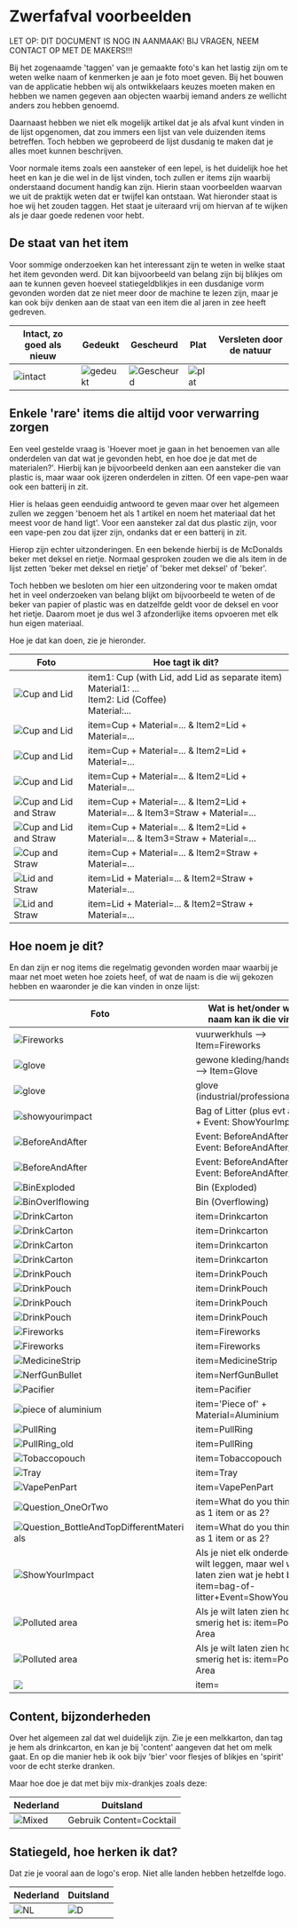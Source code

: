 # Zwerfafval voorbeelden

LET OP: DIT DOCUMENT IS NOG IN AANMAAK! BIJ VRAGEN, NEEM CONTACT OP MET DE MAKERS!!!


Bij het zogenaamde 'taggen' van je gemaakte foto's kan het lastig zijn om te weten welke naam of kenmerken je aan je foto moet geven. Bij het bouwen van de applicatie hebben wij als ontwikkelaars keuzes moeten maken en hebben we namen gegeven aan objecten waarbij iemand anders ze wellicht anders zou hebben genoemd.

Daarnaast hebben we niet elk mogelijk artikel dat je als afval kunt vinden in de lijst opgenomen, dat zou immers een lijst van vele duizenden items betreffen. Toch hebben we geprobeerd de lijst dusdanig te maken dat je alles moet kunnen beschrijven.

Voor normale items zoals een aansteker of een lepel, is het duidelijk hoe het heet en kan je die wel in de lijst vinden, toch zullen er items zijn waarbij onderstaand document handig kan zijn. Hierin staan voorbeelden waarvan we uit de praktijk weten dat er twijfel kan ontstaan. Wat hieronder staat is hoe wij het zouden taggen. Het staat je uiteraard vrij om hiervan af te wijken als je daar goede redenen voor hebt.

## De staat van het item
Voor sommige onderzoeken kan het interessant zijn te weten in welke staat het item gevonden werd. Dit kan bijvoorbeeld van belang zijn bij blikjes om aan te kunnen geven hoeveel statiegeldblikjes in een dusdanige vorm gevonden worden dat ze niet meer door de machine te lezen zijn, maar je kan ook bijv denken aan de staat van een item die al jaren in zee heeft gedreven.

|Intact, zo goed als nieuw|Gedeukt|Gescheurd|Plat|Versleten door de natuur|
|-------------------------|-------|---------|----|------------------------|
|![intact](assets/images/examples/State_intact.jpg)|![gedeukt](assets/images/examples/State_dented.jpg)|![Gescheurd](assets/images/examples/State_shredded.jpg)|![plat](assets/images/examples/State_flat.jpg)|

## Enkele 'rare' items die altijd voor verwarring zorgen
Een veel gestelde vraag is 'Hoever moet je gaan in het benoemen van alle onderdelen van dat wat je gevonden hebt, en hoe doe je dat met de materialen?'. Hierbij kan je bijvoorbeeld denken aan een aansteker die van plastic is, maar waar ook ijzeren onderdelen in zitten. Of een vape-pen waar ook een batterij in zit.

Hier is helaas geen eenduidig antwoord te geven maar over het algemeen zullen we zeggen 'benoem het als 1 artikel en noem het materiaal dat het meest voor de hand ligt'. Voor een aansteker zal dat dus plastic zijn, voor een vape-pen zou dat ijzer zijn, ondanks dat er een batterij in zit.

Hierop zijn echter uitzonderingen. En een bekende hierbij is de McDonalds beker met deksel en rietje.
Normaal gesproken zouden we die als item in de lijst zetten 'beker met deksel en rietje' of 'beker met deksel' of 'beker'.

Toch hebben we besloten om hier een uitzondering voor te maken omdat het in veel onderzoeken van belang blijkt om bijvoorbeeld te weten of de beker van papier of plastic was en datzelfde geldt voor de deksel en voor het rietje. Daarom moet je dus wel 3 afzonderlijke items opvoeren met elk hun eigen materiaal.

Hoe je dat kan doen, zie je hieronder.

|Foto                                         |Hoe tagt ik dit?                             |
|---------------------------------------------|---------------------------------------------|
|![Cup and Lid](assets/images/examples/CupLid1.jpg)|item1: Cup (with Lid, add Lid as separate item)<br>Material1: ...<br>Item2: Lid (Coffee)<br>Material:...|
|![Cup and Lid](assets/images/examples/CupLid2.jpg)|item=Cup + Material=... & Item2=Lid + Material=...|
|![Cup and Lid](assets/images/examples/CupLid3.jpg)|item=Cup + Material=... & Item2=Lid + Material=...|
|![Cup and Lid](assets/images/examples/CupLid4.jpg)|item=Cup + Material=... & Item2=Lid + Material=...|
|![Cup and Lid and Straw](assets/images/examples/CupLidStraw1.jpg)|item=Cup + Material=... & Item2=Lid + Material=... & Item3=Straw + Material=...|
|![Cup and Lid and Straw](assets/images/examples/CupLidStraw2.jpg)|item=Cup + Material=... & Item2=Lid + Material=... & Item3=Straw + Material=...|
|![Cup and Straw](assets/images/examples/CupStraw.jpg)|item=Cup + Material=... & Item2=Straw + Material=...|
|![Lid and Straw](assets/images/examples/LidStraw1.jpg)|item=Lid + Material=... & Item2=Straw + Material=...|
|![Lid and Straw](assets/images/examples/LidStraw2.jpg)|item=Lid + Material=... & Item2=Straw + Material=...|

## Hoe noem je dit?
En dan zijn er nog items die regelmatig gevonden worden maar waarbij je maar net moet weten hoe zoiets heef, of wat de naam is die wij gekozen hebben en waaronder je die kan vinden in onze lijst:

|Foto                                                   |Wat is het/onder welke naam kan ik die vinden|
|-------------------------------------------------------|---------------------------------------------|
|![Fireworks](assets/images/examples/huls-vuurwerk.jpg) |vuurwerkhuls --> Item=Fireworks|
|![glove](assets/images/examples/glove.jpg)             |gewone kleding/handschoen --> Item=Glove|
|![glove](assets/images/examples/glove_professional.jpg)|glove (industrial/professional)|
|![showyourimpact](assets/images/examples/BagOfLitter.jpg)|Bag of Litter (plus evt aantal) + Event: ShowYourImpact|
|![BeforeAndAfter](assets/images/examples/BeforeAndAfter_Before.jpg)|Event: BeforeAndAfter + Event: BeforeAndAfter_Before|
|![BeforeAndAfter](assets/images/examples/BeforeAndAfter_After.jpg)|Event: BeforeAndAfter + Event: BeforeAndAfter_After|
|![BinExploded](assets/images/examples/BinExploded1.jpg)|Bin (Exploded)|
|![BinOverlflowing](assets/images/examples/BinOverlflowing.jpg)|Bin (Overflowing)|
|![DrinkCarton](assets/images/examples/DrinkCarton1.jpg)|item=Drinkcarton|
|![DrinkCarton](assets/images/examples/DrinkCarton2.jpg)|item=Drinkcarton|
|![DrinkCarton](assets/images/examples/DrinkCarton3.jpg)|item=Drinkcarton|
|![DrinkCarton](assets/images/examples/DrinkCarton4.jpg)|item=Drinkcarton|
|![DrinkPouch](assets/images/examples/DrinkPouch1.jpg)|item=DrinkPouch|
|![DrinkPouch](assets/images/examples/DrinkPouch2.jpg)|item=DrinkPouch|
|![DrinkPouch](assets/images/examples/DrinkPouch3.jpg)|item=DrinkPouch|
|![DrinkPouch](assets/images/examples/DrinkPouch4.jpg)|item=DrinkPouch|
|![Fireworks](assets/images/examples/Fireworks.jpg)|item=Fireworks|
|![Fireworks](assets/images/examples/huls-vuurwerk.jpg)|item=Fireworks|
|![MedicineStrip](assets/images/examples/MedicineStrip.jpg)|item=MedicineStrip|
|![NerfGunBullet](assets/images/examples/NerfGunBullet.jpg)|item=NerfGunBullet|
|![Pacifier](assets/images/examples/Pacifier.jpg)|item=Pacifier|
|![piece of aluminium](assets/images/examples/piece%20of%20aluminium.jpg)|item='Piece of' + Material=Aluminium|
|![PullRing](assets/images/examples/PullRing.jpg)|item=PullRing|
|![PullRing_old](assets/images/examples/PullRing_old.jpg)|item=PullRing|
|![Tobaccopouch](assets/images/examples/Tobaccopouch.jpg)|item=Tobaccopouch|
|![Tray](assets/images/examples/Tray.jpg)|item=Tray|
|![VapePenPart](assets/images/examples/VapePenPart.jpg)|item=VapePenPart|
|![Question_OneOrTwo](assets/images/examples/Question_OneOrTwo.jpg)|item=What do you think? Tag as 1 item or as 2?|
|![Question_BottleAndTopDifferentMaterials](assets/images/examples/Question_BottleAndTopDifferentMaterials.jpg)|item=What do you think? Tag as 1 item or as 2?|
|![ShowYourImpact](assets/images/examples/ShowYourImpact.jpg)|Als je niet elk onderdeel vast wilt leggen, maar wel wil laten zien wat je hebt bereikt: item=bag-of-litter+Event=ShowYourImpact|
|![Polluted area](assets/images/examples/Polluted%20area.jpg)|Als je wilt laten zien hoe smerig het is: item=Polluted Area|
|![Polluted area](assets/images/examples/polluted%20area%20or%20before.jpg)|Als je wilt laten zien hoe smerig het is: item=Polluted Area|
|![](assets/images/examples/.jpg)|item=|


## Content, bijzonderheden
Over het algemeen zal dat wel duidelijk zijn. Zie je een melkkarton, dan tag je hem als drinkcarton, en kan je bij 'content' aangeven dat het om melk gaat. En op die manier heb ik ook bijv 'bier' voor flesjes of blikjes en 'spirit' voor de echt sterke dranken.

Maar hoe doe je dat met bijv mix-drankjes zoals deze:

|Nederland|Duitsland|
|---------|---------|
|![Mixed](assets/images/examples/Content_Cocktail.jpg)|Gebruik Content=Cocktail


## Statiegeld, hoe herken ik dat?
Dat zie je vooral aan de logo's erop. Niet alle landen hebben hetzelfde logo.

|Nederland|Duitsland|
|---------|---------|
|![NL](assets/images/examples/Deposit_Netherlands.jpg)|![D](assets/images/examples/Deposit_Germany.jpg)|
